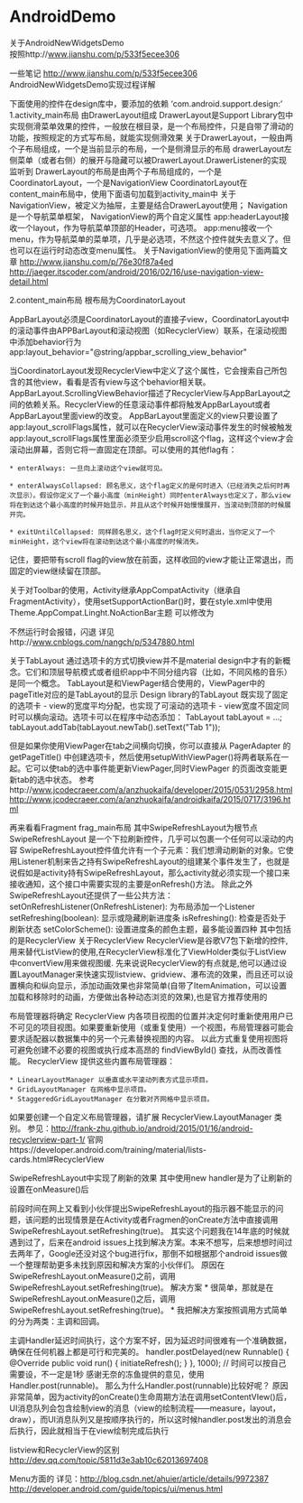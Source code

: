 # AndroidDemo
关于AndroidNewWidgetsDemo<br/>
按照http://www.jianshu.com/p/533f5ecee306

一些笔记
http://www.jianshu.com/p/533f5ecee306 
AndroidNewWidgetsDemo实现过程详解

下面使用的控件在design库中，要添加的依赖 ‘com.android.support.design:’
1.activity_main布局
由DrawerLayout组成
DrawerLayout是Support Library包中实现侧滑菜单效果的控件，一般放在根目录，是一个布局控件，只是自带了滑动的功能，按照规定的方式写布局，就能实现侧滑效果
关于DrawerLayout，一般由两个子布局组成，一个是当前显示的布局，一个是侧滑显示的布局
drawerLayout左侧菜单（或者右侧）的展开与隐藏可以被DrawerLayout.DrawerListener的实现监听到
DrawerLayout的布局是由两个子布局组成的，一个是CoordinatorLayout，一个是NavigationView
CoordinatorLayout在content_main布局中，使用下面语句加载到activity_main中
         <include layout="@layout/content_main"/>
关于NavigationView，被定义为抽屉，主要是结合DrawerLayout使用；
Navigation是一个导航菜单框架， NavigationView的两个自定义属性
app:headerLayout接收一个layout，作为导航菜单顶部的Header，可选项。
app:menu接收一个menu，作为导航菜单的菜单项，几乎是必选项，不然这个控件就失去意义了。但也可以在运行时动态改变menu属性。
关于NavigationView的使用见下面两篇文章
http://www.jianshu.com/p/76e30f87a4ed
http://jaeger.itscoder.com/android/2016/02/16/use-navigation-view-detail.html 

2.content_main布局
根布局为CoordinatorLayout

AppBarLayout必须是CoordinatorLayout的直接子view，CoordinatorLayout中的滚动事件由APPBarLayout和滚动视图（如RecyclerView）联系，在滚动视图中添加behavior行为
app:layout_behavior="@string/appbar_scrolling_view_behavior"

当CoordinatorLayout发现RecyclerView中定义了这个属性，它会搜索自己所包含的其他view，看看是否有view与这个behavior相关联。AppBarLayout.ScrollingViewBehavior描述了RecyclerView与AppBarLayout之间的依赖关系。RecyclerView的任意滚动事件都将触发AppBarLayout或者AppBarLayout里面view的改变。
AppBarLayout里面定义的view只要设置了app:layout_scrollFlags属性，就可以在RecyclerView滚动事件发生的时候被触发
app:layout_scrollFlags属性里面必须至少启用scroll这个flag，这样这个view才会滚动出屏幕，否则它将一直固定在顶部。可以使用的其他flag有：


	* enterAlways: 一旦向上滚动这个view就可见。

	* enterAlwaysCollapsed: 顾名思义，这个flag定义的是何时进入（已经消失之后何时再次显示）。假设你定义了一个最小高度（minHeight）同时enterAlways也定义了，那么view将在到达这个最小高度的时候开始显示，并且从这个时候开始慢慢展开，当滚动到顶部的时候展开完。

	* exitUntilCollapsed: 同样顾名思义，这个flag时定义何时退出，当你定义了一个minHeight，这个view将在滚动到达这个最小高度的时候消失。


记住，要把带有scroll flag的view放在前面，这样收回的view才能让正常退出，而固定的view继续留在顶部。

关于对Toolbar的使用，Activity继承AppCompatActivity（继承自FragmentActivity），使用setSupportActionBar()时，要在style.xml中使用Theme.AppCompat.Linght.NoActionBar主题
可以修改为
<style name="AppTheme.Base" parent="Theme.AppCompat.Light.NoActionBar">
        <item name="android:windowNoTitle">true</item>
        <item name="android:windowActionBar">false</item>
</style>
不然运行时会报错，闪退
详见http://www.cnblogs.com/nangch/p/5347880.html 

关于TabLayout
通过选项卡的方式切换view并不是material design中才有的新概念。它们和顶层导航模式或者组织app中不同分组内容（比如，不同风格的音乐）是同一个概念。
TabLayout是和ViewPager结合使用的，ViewPager中的pageTitle对应的是TabLayout的显示
Design library的TabLayout 既实现了固定的选项卡 - view的宽度平均分配，也实现了可滚动的选项卡 - view宽度不固定同时可以横向滚动。选项卡可以在程序中动态添加：
TabLayout tabLayout = ...;
tabLayout.addTab(tabLayout.newTab().setText("Tab 1"));


但是如果你使用ViewPager在tab之间横向切换，你可以直接从 PagerAdapter 的 getPageTitle() 中创建选项卡，然后使用setupWithViewPager()将两者联系在一起。它可以使tab的选中事件能更新ViewPager,同时ViewPager 
的页面改变能更新tab的选中状态。
参考http://www.jcodecraeer.com/a/anzhuokaifa/developer/2015/0531/2958.html
http://www.jcodecraeer.com/a/anzhuokaifa/androidkaifa/2015/0717/3196.html 


再来看看Fragment
frag_main布局
其中SwipeRefreshLayout为根节点
SwipeRefreshLayout 是一个下拉刷新控件，几乎可以包裹一个任何可以滚动的内容
SwipeRefreshLayout控件值允许有一个子元素：我们想滑动刷新的对象。它使用Listener机制来告之持有SwipeRefreshLayout的组建某个事件发生了，也就是说假如是activity持有SwipeRefreshLayout，那么activity就必须实现一个接口来接收通知，这个接口中需要实现的主要是onRefresh()方法。
除此之外SwipeRefreshLayout还提供了一些公共方法：
   setOnRefreshListener(OnRefreshListener): 为布局添加一个Listener
   setRefreshing(boolean): 显示或隐藏刷新进度条
   isRefreshing(): 检查是否处于刷新状态
setColorScheme(): 设置进度条的颜色主题，最多能设置四种
其中包括的是RecyclerView
关于RecyclerView
RecyclerView是谷歌V7包下新增的控件,用来替代ListView的使用,在RecyclerView标准化了ViewHolder类似于ListView中convertView用来做视图缓.
先来说说RecyclerView的有点就是,他可以通过设置LayoutManager来快速实现listview、gridview、瀑布流的效果，而且还可以设置横向和纵向显示，添加动画效果也非常简单(自带了ItemAnimation，可以设置加载和移除时的动画，方便做出各种动态浏览的效果),也是官方推荐使用的

布局管理器将确定 RecyclerView 内各项目视图的位置并决定何时重新使用用户已不可见的项目视图。如果要重新使用（或重复使用）一个视图，布局管理器可能会要求适配器以数据集中的另一个元素替换视图的内容。 以此方式重复使用视图将可避免创建不必要的视图或执行成本高昂的 findViewById() 查找，从而改善性能。
RecyclerView 提供这些内置布局管理器：

	* LinearLayoutManager 以垂直或水平滚动列表方式显示项目。
	* GridLayoutManager 在网格中显示项目。
	* StaggeredGridLayoutManager 在分散对齐网格中显示项目。

如果要创建一个自定义布局管理器，请扩展 RecyclerView.LayoutManager 类别。
参见：http://frank-zhu.github.io/android/2015/01/16/android-recyclerview-part-1/ 
官网https://developer.android.com/training/material/lists-cards.html#RecyclerView 


SwipeRefreshLayout中实现了刷新的效果
其中使用new handler是为了让刷新的设置在onMeasure()后


前段时间在网上又看到小伙伴提出SwipeRefreshLayout的指示器不能显示的问题，该问题的出现情景是在Activity或者Fragmen的onCreate方法中直接调用SwipeRefreshLayout.setRefreshing(true)。
其实这个问题我在14年底的时候就遇到过了，后来在android issues上找到解决方案。本来不想写，后来想想时间过去两年了，Google还没对这个bug进行fix，那倒不如根据那个android issues做一个整理帮助更多未找到原因和解决方案的小伙伴们。
原因在SwipeRefreshLayout.onMeasure()之前，调用SwipeRefreshLayout.setRefreshing(true)。
解决方案
	* 很简单，那就是在SwipeRefreshLayout.onMeasure()之后，调用SwipeRefreshLayout.setRefreshing(true)。
	* 我把解决方案按照调用方式简单的分为两类：主调和回调。

主调Handler延迟时间执行，这个方案不好，因为延迟时间很难有一个准确数据，确保在任何机器上都是可行和完美的。
handler.postDelayed(new Runnable() {
    @Override
    public void run() {
        initiateRefresh();
    }
}, 1000); // 时间可以按自己需要设，不一定是1秒
感谢无奈的冻鱼提供的意见，使用Handler.post(runnable)。 那么为什么Handler.post(runnable)比较好呢？
原因非常简单，因为activity的onCreate()生命周期方法在调用setContentVIew()后，UI消息队列会包含绘制view的消息（view的绘制流程——measure，layout，draw），而UI消息队列又是按顺序执行的，所以这时候handler.post发出的消息会后执行，因此就相当于在view绘制完成后执行


listview和RecyclerView的区别
http://dev.qq.com/topic/5811d3e3ab10c62013697408

Menu方面的
详见：http://blog.csdn.net/ahuier/article/details/9972387 
http://developer.android.com/guide/topics/ui/menus.html 
